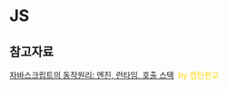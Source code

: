 # JS

## 참고자료

[자바스크립트의 동작원리: 엔진, 런타임, 호출 스택](https://joshua1988.github.io/web-development/translation/javascript/how-js-works-inside-engine/)&nbsp;&nbsp;<span style="color: gold;">by 캡틴판교</span>
